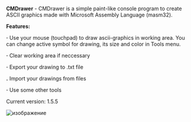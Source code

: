 **CMDrawer** - CMDrawer is a simple paint-like console program to create ASCII graphics made with Microsoft Assembly Language (masm32).

**Features:**

**·** Use your mouse (touchpad) to draw ascii-graphics in working area. You can change active symbol for drawing, its size and color in Tools menu.

**·** Clear working area if neccessary

**·** Export your drawing to .txt file

**.** Import your drawings from files

**·** Use some other tools

Current version: 1.5.5

![изображение](https://github.com/Mishanya00/CMDrawer/assets/116641987/6ae448d8-b7b4-4212-a925-cf463e502db6)

